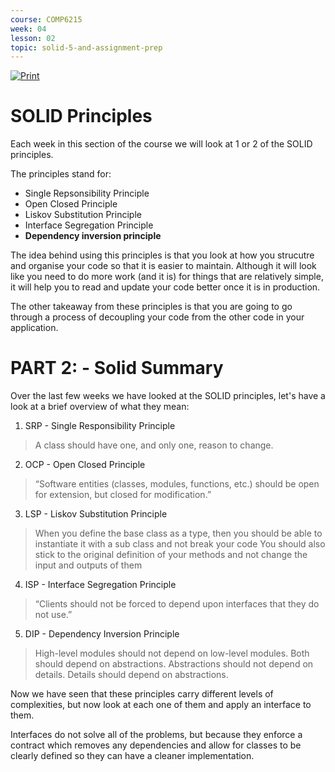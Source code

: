 ```yaml
---
course: COMP6215
week: 04
lesson: 02
topic: solid-5-and-assignment-prep
---
```


[![Print](https://img.shields.io/badge/DOWNLOAD_PDF-CLICK_HERE-blue.svg)](https://github.com/ToiOhomaiBCS/COMP6215-Course-Material/raw/master/week04/session02/solid-summary.pdf)

# SOLID Principles

Each week in this section of the course we will look at 1 or 2 of the SOLID principles.

The principles stand for:

* Single Repsonsibility Principle
* Open Closed Principle
* Liskov Substitution Principle
* Interface Segregation Principle
* **Dependency inversion principle**

The idea behind using this principles is that you look at how you strucutre and organise your code so that it is easier to maintain. Although it will look like  you need to do more work (and it is) for things that are relatively simple, it will help you to read and update your code better once it is in production.

The other takeaway from these principles is that you are going to go through a process of decoupling your code from the other code in your application.

# PART 2: - Solid Summary

Over the last few weeks we have looked at the SOLID principles, let's have a look at a brief overview of what they mean:

1. SRP - Single Responsibility Principle

> A class should have one, and only one, reason to change.

2. OCP - Open Closed Principle

> “Software entities (classes, modules, functions, etc.) should be open for extension, but closed for modification.”

3. LSP - Liskov Substitution Principle

> When you define the base class as a type, then you should be able to instantiate it with a sub class and not break your code
> You should also stick to the original definition of your methods and not change the input and outputs of them

4. ISP - Interface Segregation Principle

> “Clients should not be forced to depend upon interfaces that they do not use.”

5. DIP - Dependency Inversion Principle

> High-level modules should not depend on low-level modules. Both should depend on abstractions.
> Abstractions should not depend on details. Details should depend on abstractions.


Now we have seen that these principles carry different levels of complexities, but now look at each one of them and apply an interface to them.

Interfaces do not solve all of the problems, but because they enforce a contract which removes any dependencies and allow for classes to be clearly defined so they can have a cleaner implementation.

